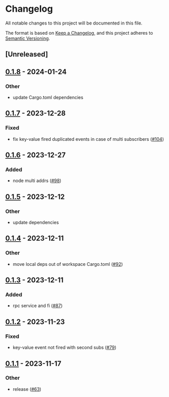 # Changelog
All notable changes to this project will be documented in this file.

The format is based on [Keep a Changelog](https://keepachangelog.com/en/1.0.0/),
and this project adheres to [Semantic Versioning](https://semver.org/spec/v2.0.0.html).

## [Unreleased]

## [0.1.8](https://github.com/8xFF/atm0s-sdn/compare/atm0s-sdn-key-value-v0.1.7...atm0s-sdn-key-value-v0.1.8) - 2024-01-24

### Other
- update Cargo.toml dependencies

## [0.1.7](https://github.com/8xFF/atm0s-sdn/compare/atm0s-sdn-key-value-v0.1.6...atm0s-sdn-key-value-v0.1.7) - 2023-12-28

### Fixed
- fix key-value fired duplicated events in case of multi subscribers ([#104](https://github.com/8xFF/atm0s-sdn/pull/104))

## [0.1.6](https://github.com/8xFF/atm0s-sdn/compare/atm0s-sdn-key-value-v0.1.5...atm0s-sdn-key-value-v0.1.6) - 2023-12-27

### Added
- node multi addrs ([#98](https://github.com/8xFF/atm0s-sdn/pull/98))

## [0.1.5](https://github.com/8xFF/atm0s-sdn/compare/atm0s-sdn-key-value-v0.1.4...atm0s-sdn-key-value-v0.1.5) - 2023-12-12

### Other
- update dependencies

## [0.1.4](https://github.com/8xFF/atm0s-sdn/compare/atm0s-sdn-key-value-v0.1.3...atm0s-sdn-key-value-v0.1.4) - 2023-12-11

### Other
- move local deps out of workspace Cargo.toml ([#92](https://github.com/8xFF/atm0s-sdn/pull/92))

## [0.1.3](https://github.com/8xFF/atm0s-sdn/compare/atm0s-sdn-key-value-v0.1.2...atm0s-sdn-key-value-v0.1.3) - 2023-12-11

### Added
- rpc service and fi ([#87](https://github.com/8xFF/atm0s-sdn/pull/87))

## [0.1.2](https://github.com/8xFF/atm0s-sdn/compare/atm0s-sdn-key-value-v0.1.1...atm0s-sdn-key-value-v0.1.2) - 2023-11-23

### Fixed
- key-value event not fired with second subs ([#79](https://github.com/8xFF/atm0s-sdn/pull/79))

## [0.1.1](https://github.com/8xFF/atm0s-sdn/compare/atm0s-sdn-key-value-v0.1.0...atm0s-sdn-key-value-v0.1.1) - 2023-11-17

### Other
- release ([#63](https://github.com/8xFF/atm0s-sdn/pull/63))
